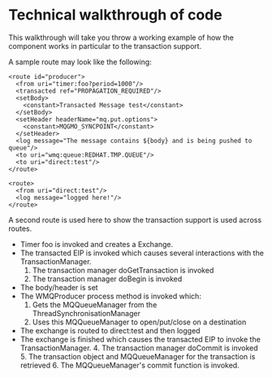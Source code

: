 # Technical walkthrough of code

This walkthrough will take you throw a working example of how the component works in particular to the transaction support.

A sample route may look like the following:

```
<route id="producer">
  <from uri="timer:foo?period=1000"/>
  <transacted ref="PROPAGATION_REQUIRED"/>
  <setBody>
    <constant>Transacted Message test</constant>
  </setBody>
  <setHeader headerName="mq.put.options">
    <constant>MQGMO_SYNCPOINT</constant>
  </setHeader>
  <log message="The message contains ${body} and is being pushed to queue"/>
  <to uri="wmq:queue:REDHAT.TMP.QUEUE"/>
  <to uri="direct:test"/>
</route>

<route>
  <from uri="direct:test"/>
  <log message="logged here!"/>
</route>

```
A second route is used here to show the transaction support is used across routes.

* Timer foo is invoked and creates a Exchange.
* The transacted EIP is invoked which causes several interactions with the TransactionManager.
    1. The transaction manager doGetTransaction is invoked
    2. The transaction manager doBegin is invoked
* The body/header is set
* The WMQProducer process method is invoked which:
    1. Gets the MQQueueManager from the ThreadSynchronisationManager
    2. Uses this MQQueueManager to open/put/close on a destination
* The exchange is routed to direct:test and then logged
* The exchange is finished which causes the transacted EIP to invoke the TransactionManager.
    4. The transaction manager doCommit is invoked
    5. The transaction object and MQQueueManager for the transaction is retrieved
    6. The MQQueueManager's commit function is invoked.
  


